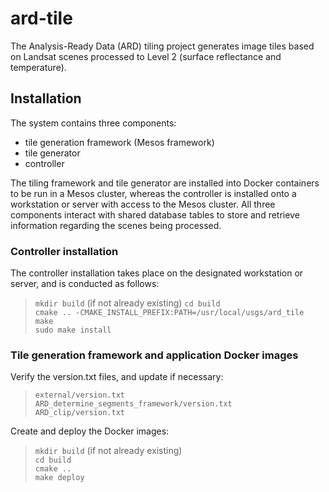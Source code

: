 # ard-tile

The Analysis-Ready Data (ARD) tiling project generates image tiles based on
Landsat scenes processed to Level 2 (surface reflectance and temperature).

## Installation

The system contains three components:

 - tile generation framework (Mesos framework)  
 - tile generator  
 - controller

The tiling framework and tile generator are installed into Docker
containers to be run in a Mesos cluster, whereas the controller
is installed onto a workstation or server with access to the Mesos cluster.
All three components interact with shared database tables to store and
retrieve information regarding the scenes being processed.

### Controller installation

The controller installation takes place on the designated workstation
or server, and is conducted as follows:

> `mkdir build` (if not already existing)
  `cd build`  
  `cmake .. -CMAKE_INSTALL_PREFIX:PATH=/usr/local/usgs/ard_tile`  
  `make`  
  `sudo make install`

### Tile generation framework and application Docker images

Verify the version.txt files, and update if necessary:
> `external/version.txt`  
  `ARD_determine_segments_framework/version.txt`  
  `ARD_clip/version.txt`

Create and deploy the Docker images:

> `mkdir build` (if not already existing)  
  `cd build`  
  `cmake ..`  
  `make deploy`

